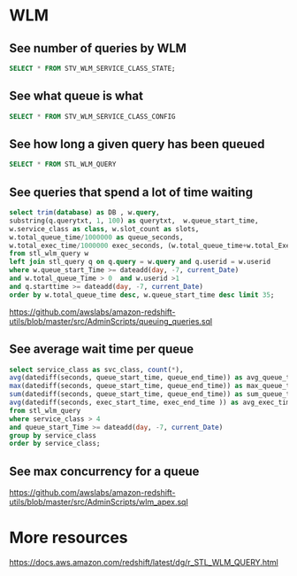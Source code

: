 # WLM

## See number of queries by WLM

```SQL
SELECT * FROM STV_WLM_SERVICE_CLASS_STATE;
```

## See what queue is what

```SQL
SELECT * FROM STV_WLM_SERVICE_CLASS_CONFIG
```

## See how long a given query has been queued

```SQL
SELECT * FROM STL_WLM_QUERY
```

## See queries that spend a lot of time waiting

```SQL
select trim(database) as DB , w.query,
substring(q.querytxt, 1, 100) as querytxt,  w.queue_start_time,
w.service_class as class, w.slot_count as slots,
w.total_queue_time/1000000 as queue_seconds,
w.total_exec_time/1000000 exec_seconds, (w.total_queue_time+w.total_Exec_time)/1000000 as total_seconds
from stl_wlm_query w
left join stl_query q on q.query = w.query and q.userid = w.userid
where w.queue_start_Time >= dateadd(day, -7, current_Date)
and w.total_queue_Time > 0  and w.userid >1
and q.starttime >= dateadd(day, -7, current_Date)
order by w.total_queue_time desc, w.queue_start_time desc limit 35;
```
https://github.com/awslabs/amazon-redshift-utils/blob/master/src/AdminScripts/queuing_queries.sql

## See average wait time per queue

```SQL
select service_class as svc_class, count(*),
avg(datediff(seconds, queue_start_time, queue_end_time)) as avg_queue_time,
max(datediff(seconds, queue_start_time, queue_end_time)) as max_queue_time,
sum(datediff(seconds, queue_start_time, queue_end_time)) as sum_queue_time,
avg(datediff(seconds, exec_start_time, exec_end_time )) as avg_exec_time
from stl_wlm_query
where service_class > 4
and queue_start_Time >= dateadd(day, -7, current_Date)
group by service_class
order by service_class;
```

## See max concurrency for a queue

https://github.com/awslabs/amazon-redshift-utils/blob/master/src/AdminScripts/wlm_apex.sql

# More resources

https://docs.aws.amazon.com/redshift/latest/dg/r_STL_WLM_QUERY.html
